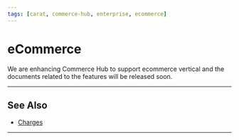 ```yaml
---
tags: [carat, commerce-hub, enterprise, ecommerce]
---
```



# eCommerce

We are enhancing Commerce Hub to support ecommerce vertical and the documents related to the features will be released soon.

---

## See Also
- [Charges](?path=docs/Resources/API-Documents/Payments/Charges.md)

---
